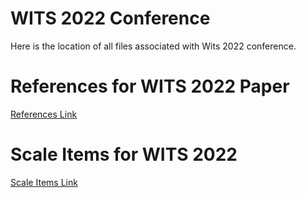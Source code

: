 # WITS 2022 Conference
Here is the location of all files associated with Wits 2022 conference.

# References for WITS 2022 Paper
[References Link](https://github.com/anonymousgroundhog/Wits/blob/main/References%20wits.pdf)
# Scale Items for WITS 2022
[Scale Items Link](https://github.com/anonymousgroundhog/Wits/blob/main/Appendix%20Primary%20and%20Secondary%20Control.pdf)
